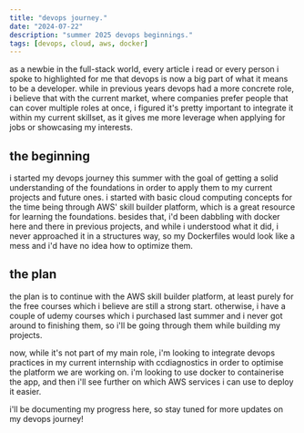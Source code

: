 ```yaml
---
title: "devops journey."
date: "2024-07-22"
description: "summer 2025 devops beginnings."
tags: [devops, cloud, aws, docker]
---
```


as a newbie in the full-stack world, every article i read or every person i spoke to highlighted for me that devops is now a big part of what
it means to be a developer. while in previous years devops had a more concrete role, i believe that with the current market, where companies prefer people that can cover multiple roles at once,
i figured it's pretty important to integrate it within my current skillset, as it gives me more leverage when applying for jobs
or showcasing my interests.

## the beginning

i started my devops journey this summer with the goal of getting a solid understanding of the foundations in order to apply them to my current projects
and future ones. i started with basic cloud computing concepts for the time being through AWS' skill builder platform, which is a great resource for
learning the foundations. besides that, i'd been dabbling with docker here and there in previous projects, and while i understood what it did, i never
approached it in a structures way, so my Dockerfiles would look like a mess and i'd have no idea how to optimize them.

## the plan

the plan is to continue with the AWS skill builder platform, at least purely for the free courses which i believe are still a strong start. otherwise, i have a couple
of udemy courses which i purchased last summer and i never got around to finishing them, so i'll be going through them while building my projects.

now, while it's not part of my main role, i'm looking to integrate devops practices in my current internship with ccdiagnostics in order to optimise
the platform we are working on. i'm looking to use docker to containerise the app, and then i'll see further on which AWS services i can use to deploy it easier.

i'll be documenting my progress here, so stay tuned for more updates on my devops journey!
